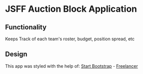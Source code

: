 # JSFF Auction Block Application

## Functionality
Keeps Track of each team's roster, budget, position spread, etc

## Design
This app was styled with the help of: [Start Bootstrap](http://startbootstrap.com/) - [Freelancer](http://startbootstrap.com/template-overviews/freelancer/)